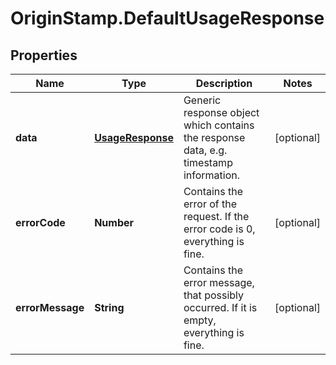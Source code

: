 # OriginStamp.DefaultUsageResponse

## Properties
Name | Type | Description | Notes
------------ | ------------- | ------------- | -------------
**data** | [**UsageResponse**](UsageResponse.md) | Generic response object which contains the response data, e.g. timestamp information. | [optional] 
**errorCode** | **Number** | Contains the error of the request. If the error code is 0, everything is fine. | [optional] 
**errorMessage** | **String** | Contains the error message, that possibly occurred. If it is empty, everything is fine. | [optional] 


